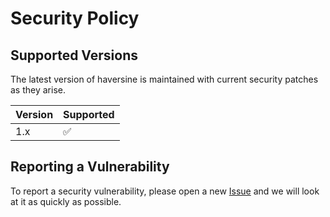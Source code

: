 # Security Policy

## Supported Versions

The latest version of haversine is maintained with current security patches as they arise.

| Version | Supported          |
| ------- | ------------------ |
| 1.x     | :white_check_mark: |

## Reporting a Vulnerability

To report a security vulnerability, please open a new [Issue](https://github.com/servusdei2018/haversine/issues) and we will look at it as quickly as possible.
